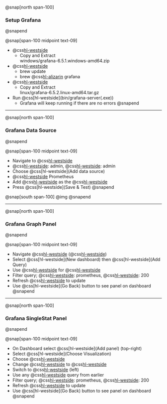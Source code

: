 @snap[north span-100]
### Setup Grafana
@snapend

@snap[span-100 midpoint text-09]
- @css[hl-westside](Windows:)
  - Copy and Extract<br>windows/grafana-6.5.1.windows-amd64.zip
- @css[hl-westside](Mac:)
  - brew update
  - brew @css[hl-alizarin](install) grafana
- @css[hl-westside](Linux:)
  - Copy and Extract<br>linux/grafana-6.5.2.linux-amd64.tar.gz
- Run @css[hl-westside](bin/grafana-server(.exe&#41;)
  - Grafana will keep running if there are no errors
@snapend

---
@snap[north span-100]
### Grafana Data Source
@snapend

@snap[span-100 midpoint text-09]
- Navigate to @css[hl-westside](localhost:3000)
- @css[hl-westside](User): admin, @css[hl-westside](Pass): admin
- Choose @css[hl-westside](Add data source)
- @css[hl-westside](Select) Prometheus
- Add @css[hl-westside](http://localhost:9090) as the @css[hl-westside](URL)
- Press @css[hl-westside](Save & Test)
@snapend

@snap[south span-100]
@img[](assets/img/grafana-datasource-working.png)
@snapend

---
@snap[north span-100]
### Grafana Graph Panel
@snapend

@snap[span-100 midpoint text-09]
- Navigate @css[hl-westside](Home) (@css[hl-westside](localhost:3000)&#41;
- Select @css[hl-westside](New dashboard) then @css[hl-westside](Add Query)
- Use @css[hl-westside](promhttp_metric_handler_requests_total) for @css[hl-westside](query)
- Filter query; @css[hl-westside](job): prometheus, @css[hl-westside](code): 200
- Refresh @css[hl-westside](localhost:9090/metrics) to update
- Use @css[hl-westside](Go Back) button to see panel on dashboard
@snapend

---
@snap[north span-100]
### Grafana SingleStat Panel
@snapend

@snap[span-100 midpoint text-09]
- On Dashboard select @css[hl-westside](Add panel) (top-right)
- Select @css[hl-westside](Choose Visualization)
- Choose @css[hl-westside](Singlestat)
- Change @css[hl-westside](Show) to @css[hl-westside](Current)
- Switch to @css[hl-westside](Queries) (left)
- Use any @css[hl-westside](Sonarqube) query from earlier
- Filter query; @css[hl-westside](job): prometheus, @css[hl-westside](code): 200
- Refresh @css[hl-westside](localhost:9090/metrics) to update
- Use @css[hl-westside](Go Back) button to see panel on dashboard
@snapend